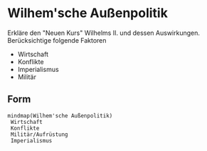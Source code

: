 # Wilhem'sche Außenpolitik

Erkläre den "Neuen Kurs" Wilhelms II. und dessen Auswirkungen. Berücksichtige folgende Faktoren

- Wirtschaft
- Konflikte
- Imperialismus
- Militär

## Form

```mermaid
mindmap(Wilhem'sche Außenpolitik)
 Wirtschaft
 Konflikte
 Militär/Aufrüstung
 Imperialismus
```

